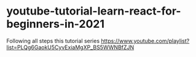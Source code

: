 # youtube-tutorial-learn-react-for-beginners-in-2021
Following all steps this tutorial series https://www.youtube.com/playlist?list=PLQg6GaokU5CyvExiaMgXP_BS5WWNBfZJN
